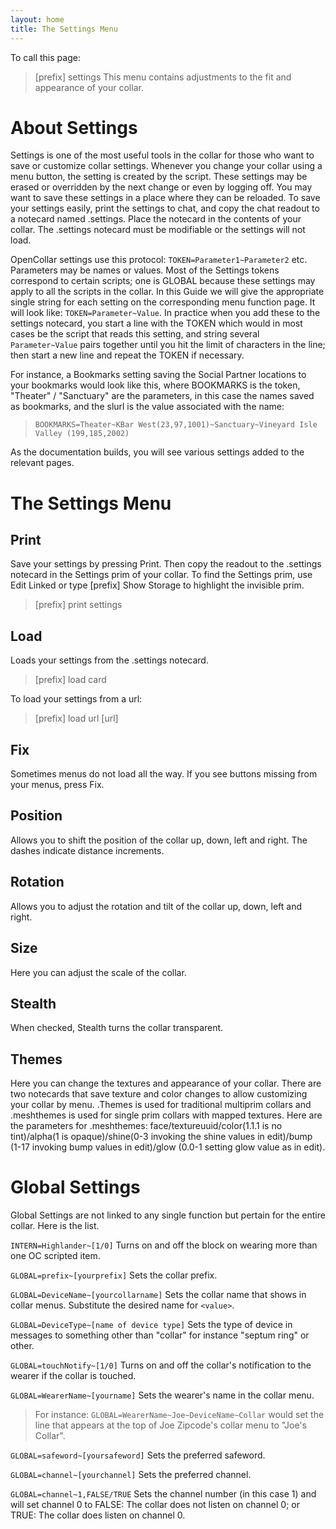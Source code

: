```yaml
---
layout: home
title: The Settings Menu
---
```


To call this page:
>[prefix] settings
This menu contains adjustments to the fit and appearance of your collar.

# About Settings

Settings is one of the most useful tools in the collar for those who want to save or customize collar settings. Whenever you change your collar using a menu button, the setting is created by the script. These settings may be erased or overridden by the next change or even by logging off.  You may want to save these settings in a place where they can be reloaded.  To save your settings easily, print the settings to chat, and copy the chat readout to a notecard named .settings.  Place the notecard in the contents of your collar. The .settings notecard must be modifiable or the settings will not load. 

OpenCollar settings use this protocol: `TOKEN=Parameter1~Parameter2` etc. Parameters may be names or values. Most of the Settings tokens correspond to certain scripts; one is GLOBAL because these settings may apply to all the scripts in the collar. In this Guide we will give the appropriate single string for each setting on the corresponding menu function page.  It will look like: `TOKEN=Parameter~Value`. In practice when you add these to the settings notecard, you start a line with the TOKEN which would in most cases be the script that reads this setting, and string several `Parameter~Value` pairs together until you hit the limit of characters in the line; then start a new line and repeat the TOKEN if necessary.  

For instance, a Bookmarks setting saving the Social Partner locations to your bookmarks would look like this, where BOOKMARKS is the token, "Theater" / "Sanctuary" are the parameters, in this case the names saved as bookmarks, and the slurl is the value associated with the name:   
>`BOOKMARKS=Theater~KBar West(23,97,1001)~Sanctuary~Vineyard Isle Valley (199,185,2002)`  

As the documentation builds, you will see various settings added to the relevant pages.

# The Settings Menu

## Print
Save your settings by pressing Print.  Then copy the readout to the .settings notecard in the Settings prim of your collar.  To find the Settings prim, use Edit Linked or type [prefix] Show Storage to highlight the invisible prim.
>[prefix] print settings  

## Load
Loads your settings from the .settings notecard.
>[prefix] load card  

To load your settings from a url:  
>[prefix] load url [url]  

## Fix
Sometimes menus do not load all the way.  If you see buttons missing from your menus, press Fix.

## Position
Allows you to shift the position of the collar up, down, left and right.  The dashes indicate distance increments.

## Rotation
Allows you to adjust the rotation and tilt of the collar up, down, left and right.

## Size
Here you can adjust the scale of the collar.

## Stealth
When checked, Stealth turns the collar transparent.

## Themes

Here you can change the textures and appearance of your collar.  There are two notecards that save texture and color changes to allow customizing your collar by menu.  .Themes is used for traditional multiprim collars and .meshthemes is used for single prim collars with mapped textures.  Here are the parameters for .meshthemes:  face/textureuuid/color(1.1.1 is no tint)/alpha(1 is opaque)/shine(0-3 invoking the shine values in edit)/bump (1-17 invoking bump values in edit)/glow (0.0-1 setting glow value as in edit).

# Global Settings

Global Settings are not linked to any single function but pertain for the entire collar.  Here is the list.  

`INTERN=Highlander~[1/0]` Turns on and off the block on wearing more than one OC scripted item. 

`GLOBAL=prefix~[yourprefix]` Sets the collar prefix.   

`GLOBAL=DeviceName~[yourcollarname]` Sets the collar name that shows in collar menus.  Substitute the desired name for `<value>`.  

`GLOBAL=DeviceType~[name of device type]` Sets the type of device in messages to something other than "collar" for instance "septum ring" or other.  

`GLOBAL=touchNotify~[1/0]` Turns on and off the collar's notification to the wearer if the collar is touched.  

`GLOBAL=WearerName~[yourname]` Sets the wearer's name in the collar menu. 
>For instance:  `GLOBAL=WearerName~Joe~DeviceName~Collar` would set the line that appears at the top of Joe Zipcode's collar menu to "Joe's Collar".  

`GLOBAL=safeword~[yoursafeword]` Sets the preferred safeword.  

`GLOBAL=channel~[yourchannel]` Sets the preferred channel.  

`GLOBAL=channel~1,FALSE/TRUE` Sets the channel number (in this case 1) and will set channel 0 to FALSE: The collar does not listen on channel 0; or TRUE: The collar does listen on channel 0.
